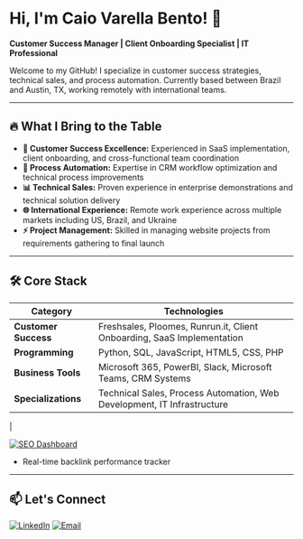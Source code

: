 # Hi, I'm Caio Varella Bento! 👋
**Customer Success Manager | Client Onboarding Specialist | IT Professional**

Welcome to my GitHub! I specialize in customer success strategies, technical sales, and process automation. Currently based between Brazil and Austin, TX, working remotely with international teams.

---

## 🔥 What I Bring to the Table
- **🎯 Customer Success Excellence:** Experienced in SaaS implementation, client onboarding, and cross-functional team coordination
- **🚀 Process Automation:** Expertise in CRM workflow optimization and technical process improvements
- **📊 Technical Sales:** Proven experience in enterprise demonstrations and technical solution delivery
- **🌐 International Experience:** Remote work experience across multiple markets including US, Brazil, and Ukraine
- **⚡ Project Management:** Skilled in managing website projects from requirements gathering to final launch

---

## 🛠️ Core Stack
| **Category**           | **Technologies**                                                                 |
|------------------------|---------------------------------------------------------------------------------|
| **Customer Success**   | Freshsales, Ploomes, Runrun.it, Client Onboarding, SaaS Implementation         |
| **Programming**        | Python, SQL, JavaScript, HTML5, CSS, PHP                                       |
| **Business Tools**     | Microsoft 365, PowerBI, Slack, Microsoft Teams, CRM Systems                    |
| **Specializations**    | Technical Sales, Process Automation, Web Development, IT Infrastructure        |
|

[![SEO Dashboard](https://img.shields.io/badge/📊_SEO_Dashboard-Power_BI-orange)](https://github.com/YOUR_USERNAME/seo-dashboard)
- Real-time backlink performance tracker

---

## 📫 Let's Connect

[![LinkedIn](https://img.shields.io/badge/LinkedIn-Connect%20Professionally-blue?logo=linkedin)](https://linkedin.com/in/vrlbento)
[![Email](https://img.shields.io/badge/Email-Collaborate%20Ideas-red?logo=gmail)](mailto:caiovarella13@gmail.com)
